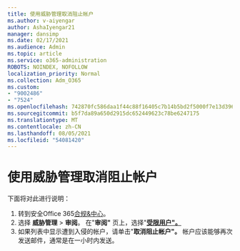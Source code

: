 ```yaml
---
title: 使用威胁管理取消阻止帐户
ms.author: v-aiyengar
author: AshaIyengar21
manager: dansimp
ms.date: 02/17/2021
ms.audience: Admin
ms.topic: article
ms.service: o365-administration
ROBOTS: NOINDEX, NOFOLLOW
localization_priority: Normal
ms.collection: Adm_O365
ms.custom:
- "9002486"
- "7524"
ms.openlocfilehash: 742870fc586daa1f44c88f16405c7b14b5bd2f5000f7e13d396ad6d43829acbd
ms.sourcegitcommit: b5f7da89a650d2915dc652449623c78be6247175
ms.translationtype: MT
ms.contentlocale: zh-CN
ms.lasthandoff: 08/05/2021
ms.locfileid: "54081420"
---
```

# <a name="unblock-an-account-by-using-threat-management"></a>使用威胁管理取消阻止帐户

下面将对此进行说明： 

1. 转到安全Office 365[合规&中心](https://go.microsoft.com/fwlink/p/?linkid=2077143)。
1. 选择 **威胁管理**  >  **审阅**。 在"**审阅"** 页上，选择"**[受限用户"。](https://go.microsoft.com/fwlink/?linkid=2103514)**
1. 如果列表中显示遭到入侵的帐户，请单击"**取消阻止帐户"。** 帐户应该能够再次发送邮件，通常是在一小时内发送。